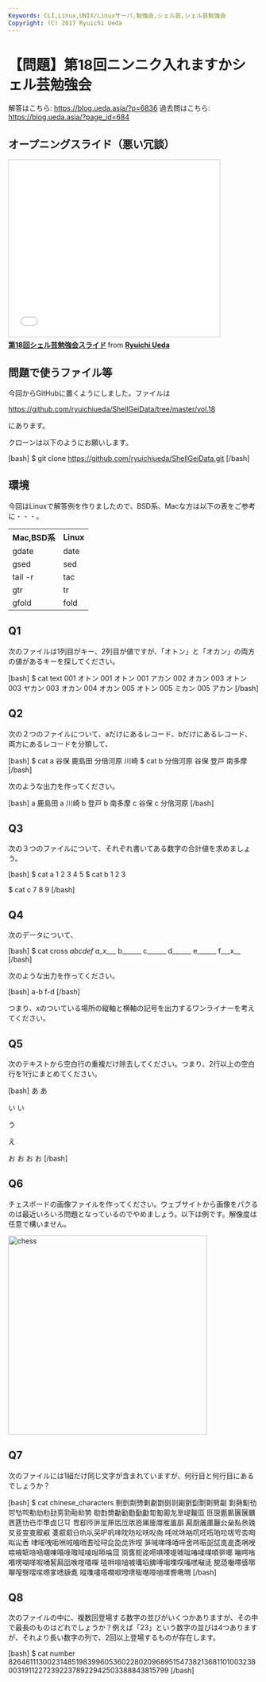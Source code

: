```yaml
---
Keywords: CLI,Linux,UNIX/Linuxサーバ,勉強会,シェル芸,シェル芸勉強会
Copyright: (C) 2017 Ryuichi Ueda
---
```


# 【問題】第18回ニンニク入れますかシェル芸勉強会
解答はこちら: <a href="https://blog.ueda.asia/?p=6836">https://blog.ueda.asia/?p=6836</a>
過去問はこちら: <a href="https://blog.ueda.asia/?page_id=684">https://blog.ueda.asia/?page_id=684</a>


<h2>オープニングスライド（悪い冗談）</h2>

<iframe src="//www.slideshare.net/slideshow/embed_code/key/w5x7GU5sc8yQyA" width="425" height="355" frameborder="0" marginwidth="0" marginheight="0" scrolling="no" style="border:1px solid #CCC; border-width:1px; margin-bottom:5px; max-width: 100%;" allowfullscreen> </iframe> <div style="margin-bottom:5px"> <strong> <a href="//www.slideshare.net/ryuichiueda/18-52211721" title="第18回シェル芸勉強会スライド" target="_blank">第18回シェル芸勉強会スライド</a> </strong> from <strong><a href="//www.slideshare.net/ryuichiueda" target="_blank">Ryuichi Ueda</a></strong> </div>


<h2>問題で使うファイル等</h2>

今回からGitHubに置くようにしました。ファイルは

<a target="_blank" href="https://github.com/ryuichiueda/ShellGeiData/tree/master/vol.18">https://github.com/ryuichiueda/ShellGeiData/tree/master/vol.18</a>

にあります。

クローンは以下のようにお願いします。

[bash]
$ git clone https://github.com/ryuichiueda/ShellGeiData.git
[/bash]

<h2>環境</h2>
今回はLinuxで解答例を作りましたので、BSD系、Macな方は以下の表をご参考に・・・。

<table>
 <tr>
 <th>Mac,BSD系</th>
 <th>Linux</th>
 </tr>
 <tr>
 <td>gdate</td>
 <td>date</td>
 </tr>
 <tr>
 <td>gsed</td>
 <td>sed</td>
 </tr>
 <tr>
 <td>tail -r</td>
 <td>tac</td>
 </tr>
 <tr>
 <td>gtr</td>
 <td>tr</td>
 </tr>
 <tr>
 <td>gfold</td>
 <td>fold</td>
 </tr>
</table>

<h2>Q1</h2>

次のファイルは1列目がキー、2列目が値ですが、「オトン」と「オカン」の両方の値があるキーを探してください。

[bash]
$ cat text 
001 オトン
001 オトン
001 アカン
002 オカン
003 オトン
003 ヤカン
003 オカン
004 オカン
005 オトン
005 ミカン
005 アカン
[/bash]

<h2>Q2</h2>

次の２つのファイルについて、aだけにあるレコード、bだけにあるレコード、両方にあるレコードを分類して、

[bash]
$ cat a 
谷保
鹿島田
分倍河原
川崎
$ cat b
分倍河原
谷保
登戸
南多摩
[/bash]

次のような出力を作ってください。

[bash]
a 鹿島田
a 川崎
b 登戸
b 南多摩
c 谷保
c 分倍河原
[/bash]

<h2>Q3</h2>

次の３つのファイルについて、それぞれ書いてある数字の合計値を求めましょう。

[bash]
$ cat a
1 2
3 4 5
$ cat b
1 2 3

$ cat c
7
8
9
[/bash]

<h2>Q4</h2>

次のデータについて、

[bash]
$ cat cross
_abcdef
a_x____
b______
c______
d______
e______
f___x__
[/bash]

次のような出力を作ってください。

[bash]
a-b
f-d
[/bash]

つまり、xのついている場所の縦軸と横軸の記号を出力するワンライナーを考えてください。

<h2>Q5</h2>

次のテキストから空白行の重複だけ除去してください。つまり、2行以上の空白行を1行にまとめてください。

[bash]
あ
あ




い
い

う

え



お お
お
お
[/bash]


<h2>Q6</h2>

チェスボードの画像ファイルを作ってください。ウェブサイトから画像をパクるのは最近いろいろ問題となっているのでやめましょう。以下は例です。解像度は任意で構いません。

<a href="chess.png"><img src="chess.png" alt="chess" width="400" height="400" class="aligncenter size-full wp-image-6843" /></a>


<h2>Q7</h2>

次のファイルには1組だけ同じ文字が含まれていますが、何行目と何行目にあるでしょうか？

[bash]
$ cat chinese_characters 
㔀㔁㔂㔃㔄㔅㔆㔇㔈㔉㔊㔋㔌㔍㔎㔏
㔐㔑㔒㔓㔔㔕㔖㔗㔘㔙㔚㔛㔜㔝㔞㔟
㔠㔡㔢㔣㔤㔥㔦㔧㔨㔩㔪㔫㔬㔭㔮㔯
㔰㔱㔲㔳㔴㔵㔶㔷㔸㔹㔺㔻㔼㔽㔾㔿
㕀㕁㕂㕃㕄㕅㕆㕇㕈㕉㕊㕋㕌㕍㕎㕏
㕐㕑㕒㕓㕔㕕㕖㕗㕘㕙㕚㕛㕜㕝㕞㕟
㕠㕡㕢㕣㕤㕥㕦㕧㕨㕩㕪㕫㕬㕭㕮㕯
㕰㕱㕲㕳㕴㕵㕶㕷㕸㕹㕺㕻㕼㕽㕾㕿
㖀㖁㖂㖃㖄㖅㖆㖇㖈㖉㖊㖋㖌㖍㖎㖏
㖐㖑㖒㖓㖔㖕㖖㖗㖘㖙㖚㖛㖜㖝㖞㖟
㖠㖡㖢㖣㖤㖥㖦㖧㖨㖩㖪㖫㖬㖭㖮㖯
㖰㖱㖲㖳㖴㖵㖶㖷㖸㖹㖺㖻㖼㖽㖾㖿
㗀㗁㗂㗃㗄㗅㗆㗇㗈㗉㕐㗊㗋㗌㗍㗎
㗐㗑㗒㗓㗔㗕㗖㗗㗘㗙㗚㗛㗜㗝㗞㗟
㗠㗡㗢㗣㗤㗥㗦㗧㗨㗩㗪㗫㗬㗭㗮㗯
㗰㗱㗲㗳㗴㗵㗶㗷㗸㗹㗺㗻㗼㗽㗾㗿
[/bash]


<h2>Q8</h2>

次のファイルの中に、複数回登場する数字の並びがいくつかありますが、その中で最長のものはどれでしょうか？例えば「23」という数字の並びは4つありますが、それより長い数字の列で、2回以上登場するものが存在します。

[bash]
$ cat number 
8264611130023148519839960536022802096895154738213681101003238003191122723922378922942503388843815799
[/bash]


